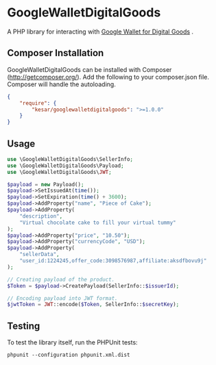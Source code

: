 # GoogleWalletDigitalGoods

A PHP library for interacting with [Google Wallet for Digital Goods](https://developers.google.com/wallet/digital/) .

## Composer Installation

GoogleWalletDigitalGoods can be installed with Composer (http://getcomposer.org/).  Add the following to your
composer.json file.  Composer will handle the autoloading.

```json
{
    "require": {
        "kesar/googlewalletdigitalgoods": ">=1.0.0"
    }
}
```

## Usage

```php
use \GoogleWalletDigitalGoods\SellerInfo;
use \GoogleWalletDigitalGoods\Payload;
use \GoogleWalletDigitalGoods\JWT;

$payload = new Payload();
$payload->SetIssuedAt(time());
$payload->SetExpiration(time() + 3600);
$payload->AddProperty("name", "Piece of Cake");
$payload->AddProperty(
    "description",
    "Virtual chocolate cake to fill your virtual tummy"
);
$payload->AddProperty("price", "10.50");
$payload->AddProperty("currencyCode", "USD");
$payload->AddProperty(
    "sellerData",
    "user_id:1224245,offer_code:3098576987,affiliate:aksdfbovu9j"
);

// Creating payload of the product.
$Token = $payload->CreatePayload(SellerInfo::$issuerId);

// Encoding payload into JWT format.
$jwtToken = JWT::encode($Token, SellerInfo::$secretKey);
```

## Testing

To test the library itself, run the PHPUnit tests:

    phpunit --configuration phpunit.xml.dist
